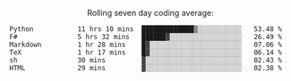 <!--<p align="center">
  <img width="auto" src ="https://github-readme-stats.vercel.app/api/top-langs/?username=syrkis&layout=compact&hide_border=true&theme=darcula&bg_color=00000000&langs_count=6&hide=jupyter%20notebook,JavaScript,HTML" width = 400>
      <img src ="https://github-readme-streak-stats.herokuapp.com?user=syrkis&theme=darcula&hide_border=true&background=FFFFFF00" width = 400>

</p>-->
<p align="center">Rolling seven day coding average:</p>
<!--START_SECTION:waka-->

```text
Python           11 hrs 10 mins  █████████████▒░░░░░░░░░░░   53.48 %
F#               5 hrs 32 mins   ██████▓░░░░░░░░░░░░░░░░░░   26.49 %
Markdown         1 hr 28 mins    █▓░░░░░░░░░░░░░░░░░░░░░░░   07.06 %
TeX              1 hr 17 mins    █▓░░░░░░░░░░░░░░░░░░░░░░░   06.14 %
sh               30 mins         ▓░░░░░░░░░░░░░░░░░░░░░░░░   02.43 %
HTML             29 mins         ▓░░░░░░░░░░░░░░░░░░░░░░░░   02.38 %
```

<!--END_SECTION:waka-->
